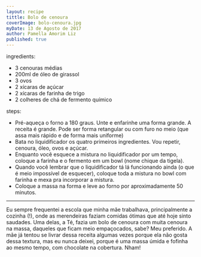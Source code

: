 ```yaml
---
layout: recipe  
tittle: Bolo de cenoura  
coverImage: bolo-cenoura.jpg  
myDate: 13 de Agosto de 2017  
author: Pamella Amorim Liz
published: true
---
```


ingredients:
- 3 cenouras médias  
- 200ml de óleo de girassol  
- 3 ovos  
- 2 xícaras de açúcar  
- 2 xícaras de farinha de trigo  
- 2 colheres de chá de fermento químico  


steps:  
- Pré-aqueça o forno a 180 graus. Unte e enfarinhe uma forma grande. A receita é grande. Pode ser forma retangular ou com furo no meio (que assa mais rápido e de forma mais uniforme)  
- Bata no liquidificador os quatro primeiros ingredientes. Vou repetir, cenoura, óleo, ovos e açúcar.  
- Enquanto você esquece a mistura no liquidificador por um tempo, coloque a farinha e o fermento em um bowl (nome chique da tigela).  
- Quando você lembrar que o liquidificador tá lá funcionando ainda (o que é meio impossível de esquecer), coloque toda a mistura no bowl com farinha e mexa pra incorporar a mistura.  
- Coloque a massa na forma e leve ao forno por aproximadamente 50 minutos.

---

Eu sempre frequentei a escola que minha mãe trabalhava, principalmente a cozinha (!), onde as merendeiras faziam comidas ótimas que até hoje sinto saudades. Uma delas, a Té, fazia um bolo de cenoura com muita cenoura na massa, daqueles que ficam meio empaçocados, sabe? Meu preferido. A mãe já tentou se livrar dessa receita algumas vezes porque ela não gosta dessa textura, mas eu nunca deixei, porque é uma massa úmida e fofinha ao mesmo tempo, com chocolate na cobertura. Nham!
